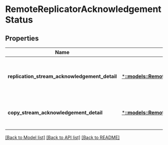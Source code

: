 # RemoteReplicatorAcknowledgementStatus

## Properties
Name | Type | Description | Notes
------------ | ------------- | ------------- | -------------
**replication_stream_acknowledgement_detail** | [***::models::RemoteReplicatorAcknowledgementDetail**](RemoteReplicatorAcknowledgementDetail.md) | Details about the acknowledgements for operations that are part of the replication stream data. | [optional] [default to null]
**copy_stream_acknowledgement_detail** | [***::models::RemoteReplicatorAcknowledgementDetail**](RemoteReplicatorAcknowledgementDetail.md) | Details about the acknowledgements for operations that are part of the copy stream data. | [optional] [default to null]

[[Back to Model list]](../README.md#documentation-for-models) [[Back to API list]](../README.md#documentation-for-api-endpoints) [[Back to README]](../README.md)


